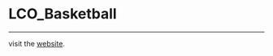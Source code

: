 # LCO_Basketball
-----

visit the [website](https://biswajitbhunia123.github.io/LCO_Basketball/ "LCO"). 
